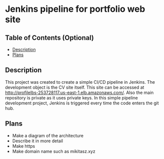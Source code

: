 # Jenkins pipeline for portfolio web site
## Table of Contents (Optional)
- [Description](#description)
- [Plans](#lans)

## Description
This project was created to create a simple CI/CD pipeline in Jenkins. The development object is the CV site itself. This site can be accessed at http://profilelbs-253728117.us-east-1.elb.amazonaws.com/. Also the main repository is private as it uses private keys. In this simple pipeline development project, Jenkins is triggered every time the code enters the git hub.
## Plans
- Make a diagram of the architecture
- Describe it in more detail
- Make https
- Make domain name such as mikitasz.xyz
